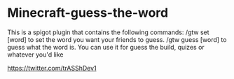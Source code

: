 # Minecraft-guess-the-word
This is a spigot plugin that contains the following commands:
/gtw set [word] to set the word you want your friends to guess.
/gtw guess [word] to guess what the word is.
You can use it for guess the build, quizes or whatever you'd like

https://twitter.com/trASShDev1
